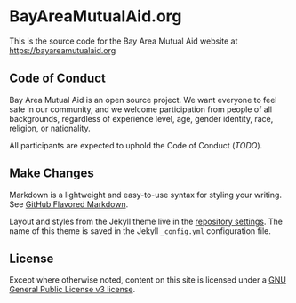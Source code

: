 # BayAreaMutualAid.org

This is the source code for the Bay Area Mutual Aid website at https://bayareamutualaid.org

## Code of Conduct
Bay Area Mutual Aid is an open source project. We want everyone to feel safe in our community, and we welcome participation from people of all backgrounds, regardless of experience level, age, gender identity, race, religion, or nationality.

All participants are expected to uphold the Code of Conduct (*TODO*).

## Make Changes
Markdown is a lightweight and easy-to-use syntax for styling your writing. See [GitHub Flavored Markdown](https://guides.github.com/features/mastering-markdown/).

Layout and styles from the Jekyll theme live in the [repository settings](https://github.com/BayAreaMutualAid/bayareamutualaid.org/settings). The name of this theme is saved in the Jekyll `_config.yml` configuration file.

## License
Except where otherwise noted, content on this site is licensed under a [GNU General Public License v3 license](https://www.gnu.org/licenses/gpl-3.0.en.html).
